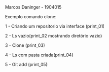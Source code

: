 Marcos Daninger - 1904015

Exemplo comando clone:

1 - Criando um repositorio via interface (print_01)  

2 - Ls vazio(print_02 mostrando diretório vazio)  

3 - Clone (print_03)  

4 - Ls com pasta criada(print_04)  

5 - Git add (print_05)
